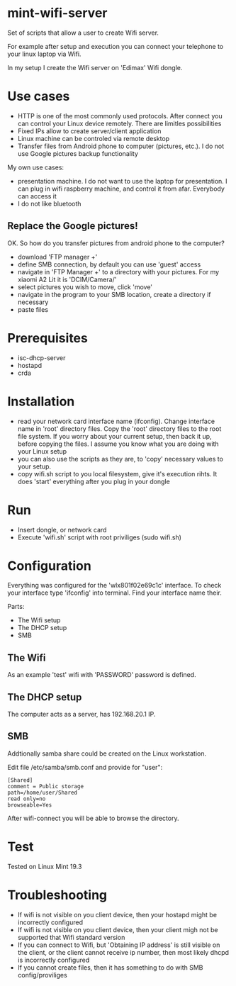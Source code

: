 # mint-wifi-server

Set of scripts that allow a user to create Wifi server. 

For example after setup and execution you can connect your telephone to your linux laptop via Wifi.

In my setup I create the Wifi server on 'Edimax' Wifi dongle.

# Use cases

 - HTTP is one of the most commonly used protocols. After connect you can control your Linux device remotely. There are limitles possibilities
 - Fixed IPs allow to create server/client application
 - Linux machine can be controled via remote desktop
 - Transfer files from Android phone to computer (pictures, etc.). I do not use Google pictures backup functionality
 
 My own use cases:
 
  - presentation machine. I do not want to use the laptop for presentation. I can plug in wifi raspberry machine, and control it from afar. Everybody can access it
  - I do not like bluetooth

## Replace the Google pictures!

OK. So how do you transfer pictures from android phone to the computer?

 - download 'FTP manager +'
 - define SMB connection, by default you can use 'guest' access
 - navigate in 'FTP Manager +' to a directory with your pictures. For my xiaomi A2 Lit it is 'DCIM/Camera/'
 - select pictures you wish to move, click 'move'
 - navigate in the program to your SMB location, create a directory if necessary
 - paste files

# Prerequisites

 - isc-dhcp-server
 - hostapd
 - crda

# Installation

 - read your network card interface name (ifconfig). Change interface name in 'root' directory files. Copy the 'root' directory files to the root file system. If you worry about your current setup, then back it up, before copying the files. I assume you know what you are doing with your Linux setup
 - you can also use the scripts as they are, to 'copy' necessary values to your setup.
 - copy wifi.sh script to you local filesystem, give it's execution rihts. It does 'start' everything after you plug in your dongle

# Run

 - Insert dongle, or network card
 - Execute 'wifi.sh' script with root priviliges (sudo wifi.sh)

# Configuration

Everything was configured for the 'wlx801f02e69c1c' interface. To check your interface type 'ifconfig' into terminal. Find your interface name their.

Parts:

 - The Wifi setup
 - The DHCP setup
 - SMB

## The Wifi

As an example 'test' wifi with 'PASSWORD' password is defined.

## The DHCP setup

The computer acts as a server, has 192.168.20.1 IP.

## SMB

Addtionally samba share could be created on the Linux workstation.

Edit file /etc/samba/smb.conf and provide for "user":

```
[Shared]
comment = Public storage
path=/home/user/Shared
read only=no
browseable=Yes
```

After wifi-connect you will be able to browse the directory.

# Test

Tested on Linux Mint 19.3

# Troubleshooting

 - If wifi is not visible on you client device, then your hostapd might be incorrectly configured
 - If wifi is not visible on you client device, then your client migh not be supported that Wifi standard version
 - If you can connect to Wifi, but 'Obtaining IP address' is still visible on the client, or the client cannot receive ip number, then most likely dhcpd is incorrectly configured
 - If you cannot create files, then it has something to do with SMB config/proviliges
